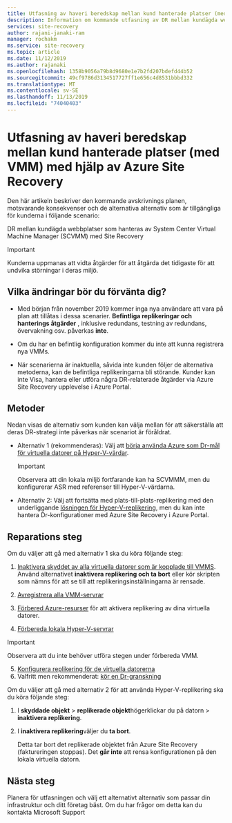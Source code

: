 ```yaml
---
title: Utfasning av haveri beredskap mellan kund hanterade platser (med VMM) med hjälp av Azure Site Recovery | Microsoft Docs
description: Information om kommande utfasning av DR mellan kundägda webbplatser med Hyper-V och mellan platser som hanteras av SCVMM till Azure och alternativa alternativ
services: site-recovery
author: rajani-janaki-ram
manager: rochakm
ms.service: site-recovery
ms.topic: article
ms.date: 11/12/2019
ms.author: rajanaki
ms.openlocfilehash: 1358b9056a79b8d9680e1e7b2fd207bdefd44b52
ms.sourcegitcommit: 49cf9786d3134517727ff1e656c4d8531bbbd332
ms.translationtype: MT
ms.contentlocale: sv-SE
ms.lasthandoff: 11/13/2019
ms.locfileid: "74040403"
---
```

# <a name="deprecation-of-disaster-recovery-between-customer-managed-sites-with-vmm-using-azure-site-recovery"></a>Utfasning av haveri beredskap mellan kund hanterade platser (med VMM) med hjälp av Azure Site Recovery

Den här artikeln beskriver den kommande avskrivnings planen, motsvarande konsekvenser och de alternativa alternativ som är tillgängliga för kunderna i följande scenario:

DR mellan kundägda webbplatser som hanteras av System Center Virtual Machine Manager (SCVMM) med Site Recovery

> [!IMPORTANT]
> Kunderna uppmanas att vidta åtgärder för att åtgärda det tidigaste för att undvika störningar i deras miljö. 

## <a name="what-changes-should-you-expect"></a>Vilka ändringar bör du förvänta dig?

- Med början från november 2019 kommer inga nya användare att vara på plan att tillåtas i dessa scenarier. **Befintliga replikeringar och hanterings åtgärder** , inklusive redundans, testning av redundans, övervakning osv. påverkas **inte**.

- Om du har en befintlig konfiguration kommer du inte att kunna registrera nya VMMs.

- När scenarierna är inaktuella, såvida inte kunden följer de alternativa metoderna, kan de befintliga replikeringarna bli störande. Kunder kan inte Visa, hantera eller utföra några DR-relaterade åtgärder via Azure Site Recovery upplevelse i Azure Portal.
 
## <a name="alternatives"></a>Metoder 

Nedan visas de alternativ som kunden kan välja mellan för att säkerställa att deras DR-strategi inte påverkas när scenariot är föråldrat. 

- Alternativ 1 (rekommenderas): Välj att [börja använda Azure som Dr-mål för virtuella datorer på Hyper-V-värdar](hyper-v-azure-tutorial.md).

    > [!IMPORTANT]
    > Observera att din lokala miljö fortfarande kan ha SCVMMM, men du konfigurerar ASR med referenser till Hyper-V-värdarna.

- Alternativ 2: Välj att fortsätta med plats-till-plats-replikering med den underliggande [lösningen för Hyper-V-replikering](https://docs.microsoft.com/windows-server/virtualization/hyper-v/manage/set-up-hyper-v-replica), men du kan inte hantera Dr-konfigurationer med Azure Site Recovery i Azure Portal. 


## <a name="remediation-steps"></a>Reparations steg

Om du väljer att gå med alternativ 1 ska du köra följande steg:

1. [Inaktivera skyddet av alla virtuella datorer som är kopplade till VMMS](site-recovery-manage-registration-and-protection.md#disable-protection-for-a-hyper-v-virtual-machine-replicating-to-secondary-vmm-server-using-the-system-center-vmm-to-vmm-scenario). Använd alternativet **inaktivera replikering och ta bort** eller kör skripten som nämns för att se till att replikeringsinställningarna är rensade. 

2. [Avregistrera alla VMM-servrar](site-recovery-manage-registration-and-protection.md#unregister-a-vmm-server)

3. [Förbered Azure-resurser](tutorial-prepare-azure-for-hyperv.md) för att aktivera replikering av dina virtuella datorer.
4. [Förbereda lokala Hyper-V-servrar](hyper-v-prepare-on-premises-tutorial.md)

> [!IMPORTANT]
> Observera att du inte behöver utföra stegen under förbereda VMM.

5. [Konfigurera replikering för de virtuella datorerna](hyper-v-azure-tutorial.md)
6. Valfritt men rekommenderat: [kör en Dr-granskning](tutorial-dr-drill-azure.md)

Om du väljer att gå med alternativ 2 för att använda Hyper-V-replikering ska du köra följande steg:

1. I **skyddade objekt** > **replikerade objekt**högerklickar du på datorn > **inaktivera replikering**.
2. I **inaktivera replikering**väljer du **ta bort**.

    Detta tar bort det replikerade objektet från Azure Site Recovery (faktureringen stoppas). Det **går inte** att rensa konfigurationen på den lokala virtuella datorn. 

## <a name="next-steps"></a>Nästa steg
Planera för utfasningen och välj ett alternativt alternativ som passar din infrastruktur och ditt företag bäst. Om du har frågor om detta kan du kontakta Microsoft Support

